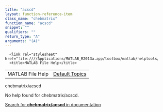 ```yaml
---
title: "acscd"
layout: function-reference-item
class_name: "chebmatrix"
function_name: "acscd"
snippet: ""
qualifiers: ""
return_type: "A"
arguments: "(A)"
---
```


<html>
   <head>
      <meta http-equiv="Content-Type" content="text/html; charset=utf-8">
   
      <link rel="stylesheet" href="file:////Applications/MATLAB_R2013a.app/toolbox/matlab/helptools/private/helpwin.css">
      <title>MATLAB File Help</title>
   </head>
   <body>
      <!--Single-page help-->
      <table border="0" cellspacing="0" width="100%">
         <tr class="subheader">
            <td class="headertitle">MATLAB File Help</td>
            <td class="subheader-right"><a href="matlab:helpwin">Default Topics</a></td>
         </tr>
      </table>
      <div class="title">chebmatrix/acscd</div>
      <!--No help found-->
      <p>No help found for <span class="helptopic">chebmatrix/acscd</span>.
      </p>
      <p><a href="matlab:docsearch('chebmatrix/acscd')">
            Search for <b>chebmatrix/acscd</b> in documentation
            </a></p>
   </body>
</html>
